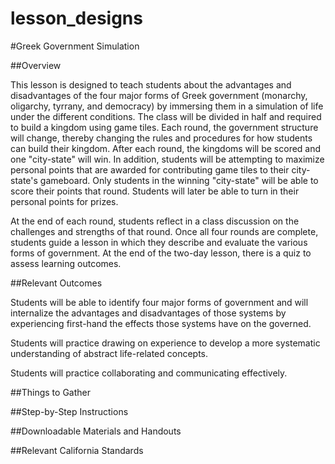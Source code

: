 # lesson_designs

#Greek Government Simulation

##Overview

This lesson is designed to teach students about the advantages and disadvantages of the four major forms of Greek government (monarchy, oligarchy, tyrrany, and democracy) by immersing them in a simulation of life under the different conditions. The class will be divided in half and required to build a kingdom using game tiles. Each round, the government structure will change, thereby changing the rules and procedures for how students can build their kingdom. After each round, the kingdoms will be scored and one "city-state" will win. In addition, students will be attempting to maximize personal points that are awarded for contributing game tiles to their city-state's gameboard. Only students in the winning "city-state" will be able to score their points that round. Students will later be able to turn in their personal points for prizes. 

At the end of each round, students reflect in a class discussion on the challenges and strengths of that round. Once all four rounds are complete, students guide a lesson in which they describe and evaluate the various forms of government. At the end of the two-day lesson, there is a quiz to assess learning outcomes. 

##Relevant Outcomes

Students will be able to identify four major forms of government and will internalize the advantages and disadvantages of those systems by experiencing first-hand the effects those systems have on the governed. 

Students will practice drawing on experience to develop a more systematic understanding of abstract life-related concepts.

Students will practice collaborating and communicating effectively. 

##Things to Gather

##Step-by-Step Instructions

##Downloadable Materials and Handouts

##Relevant California Standards

